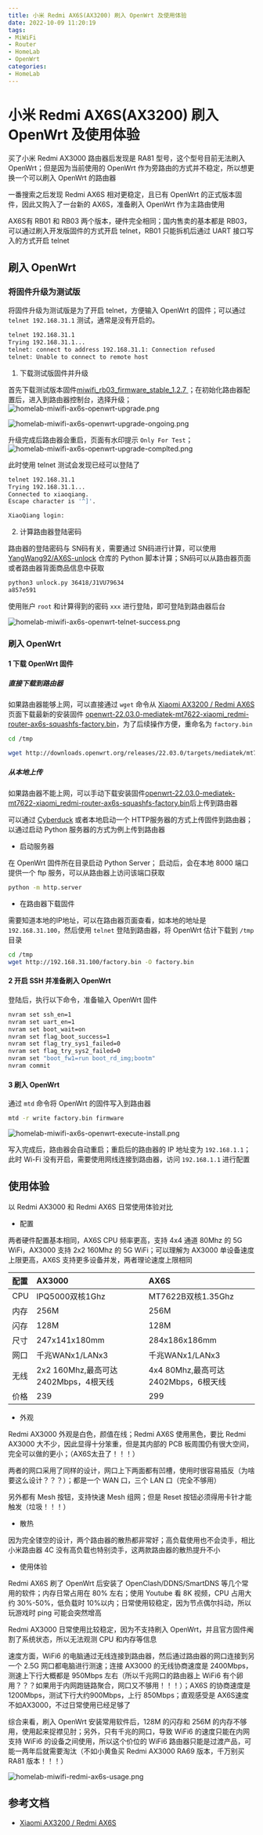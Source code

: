 ```yaml
---
title: 小米 Redmi AX6S(AX3200) 刷入 OpenWrt 及使用体验
date: 2022-10-09 11:20:19
tags:
- MiWiFi
- Router
- HomeLab
- OpenWrt
categories:
- HomeLab
---
```


# 小米 Redmi AX6S(AX3200) 刷入 OpenWrt 及使用体验

买了小米 Redmi AX3000 路由器后发现是 RA81 型号，这个型号目前无法刷入 OpenWrt；但是因为当前使用的 OpenWrt 作为旁路由的方式并不稳定，所以想更换一个可以刷入 OpenWrt 的路由器

一番搜索之后发现 Redmi AX6S 相对更稳定，且已有 OpenWrt 的正式版本固件，因此又购入了一台新的 AX6S，准备刷入 OpenWrt 作为主路由使用

AX6S有 RB01 和 RB03 两个版本，硬件完全相同；国内售卖的基本都是 RB03，可以通过刷入开发版固件的方式开启 telnet，RB01 只能拆机后通过 UART 接口写入的方式开启 telnet

## 刷入 OpenWrt

### 将固件升级为测试版

将固件升级为测试版是为了开启 telnet，方便输入 OpenWrt 的固件；可以通过 `telnet 192.168.31.1` 测试，通常是没有开启的。

```bash
telnet 192.168.31.1
Trying 192.168.31.1...
telnet: connect to address 192.168.31.1: Connection refused
telnet: Unable to connect to remote host
```


1. 下载测试版固件并升级

首先下载测试版本固件[miwifi_rb03_firmware_stable_1.2.7 ](https://github.com/YangWang92/AX6S-unlock/raw/master/miwifi_rb03_firmware_stable_1.2.7.bin)；在初始化路由器配置后，进入到路由器控制台，选择升级；
![homelab-miwifi-ax6s-openwrt-upgrade.png](https://img.hellowood.dev/picture/homelab-miwifi-ax6s-openwrt-upgrade.png)

![homelab-miwifi-ax6s-openwrt-upgrade-ongoing.png](https://img.hellowood.dev/picture/homelab-miwifi-ax6s-openwrt-upgrade-ongoing.png)

升级完成后路由器会重启，页面有水印提示 `Only For Test`；
![homelab-miwifi-ax6s-openwrt-upgrade-complted.png](https://img.hellowood.dev/picture/homelab-miwifi-ax6s-openwrt-upgrade-complted.png)

此时使用 telnet 测试会发现已经可以登陆了

```bash
telnet 192.168.31.1
Trying 192.168.31.1...
Connected to xiaoqiang.
Escape character is '^]'.

XiaoQiang login:
```

2. 计算路由器登陆密码

路由器的登陆密码与 SN码有关，需要通过 SN码进行计算，可以使用 [YangWang92/AX6S-unlock](https://github.com/YangWang92/AX6S-unlock/blob/master/unlock_pwd.py) 仓库的 Python 脚本计算；SN码可以从路由器页面或者路由器背面商品信息中获取

```bash
python3 unlock.py 36418/J1VU79634
a857e591
```

使用账户 `root` 和计算得到的密码 `xxx` 进行登陆，即可登陆到路由器后台

![homelab-miwifi-ax6s-openwrt-telnet-success.png](https://img.hellowood.dev/picture/homelab-miwifi-ax6s-openwrt-telnet-success.png)

### 刷入 OpenWrt

#### 1 下载 OpenWrt 固件

##### 直接下载到路由器

如果路由器能够上网，可以直接通过 `wget` 命令从 [Xiaomi AX3200 / Redmi AX6S](https://openwrt.org/toh/xiaomi/ax3200) 页面下载最新的安装固件 [openwrt-22.03.0-mediatek-mt7622-xiaomi_redmi-router-ax6s-squashfs-factory.bin](http://downloads.openwrt.org/releases/22.03.0/targets/mediatek/mt7622/openwrt-22.03.0-mediatek-mt7622-xiaomi_redmi-router-ax6s-squashfs-factory.bin)，为了后续操作方便，重命名为 `factory.bin`

```bash
cd /tmp

wget http://downloads.openwrt.org/releases/22.03.0/targets/mediatek/mt7622/openwrt-22.03.0-mediatek-mt7622-xiaomi_redmi-router-ax6s-squashfs-factory.bin -O factory.bin
```

##### 从本地上传

如果路由器不能上网，可以手动下载安装固件[openwrt-22.03.0-mediatek-mt7622-xiaomi_redmi-router-ax6s-squashfs-factory.bin](http://downloads.openwrt.org/releases/22.03.0/targets/mediatek/mt7622/openwrt-22.03.0-mediatek-mt7622-xiaomi_redmi-router-ax6s-squashfs-factory.bin)后上传到路由器

可以通过 [Cyberduck](https://cyberduck.io/download/) 或者本地启动一个 HTTP服务器的方式上传固件到路由器；以通过启动 Python 服务器的方式为例上传到路由器

- 启动服务器

在 OpenWrt 固件所在目录启动 Python Server； 启动后，会在本地 8000 端口提供一个 ftp 服务，可以从路由器上访问该端口获取

```bash
python -m http.server
```

- 在路由器下载固件

需要知道本地的IP地址，可以在路由器页面查看，如本地的地址是 `192.168.31.100`，然后使用 `telnet` 登陆到路由器，将 OpenWrt 估计下载到 `/tmp`目录

```bash
cd /tmp
wget http://192.168.31.100/factory.bin -O factory.bin
```


#### 2 开启 SSH 并准备刷入 OpenWrt

登陆后，执行以下命令，准备输入 OpenWrt 固件

```bash
nvram set ssh_en=1
nvram set uart_en=1
nvram set boot_wait=on
nvram set flag_boot_success=1
nvram set flag_try_sys1_failed=0
nvram set flag_try_sys2_failed=0
nvram set "boot_fw1=run boot_rd_img;bootm"
nvram commit
```

#### 3 刷入 OpenWrt

通过 `mtd` 命令将 OpenWrt 的固件写入到路由器

```bash
mtd -r write factory.bin firmware
```

![homelab-miwifi-ax6s-openwrt-execute-install.png](https://img.hellowood.dev/picture/homelab-miwifi-ax6s-openwrt-execute-install.png)

写入完成后，路由器会自动重启；重启后的路由器的 IP 地址变为 `192.168.1.1`；此时 Wi-Fi 没有开启，需要使用网线连接到路由器，访问  `192.168.1.1` 进行配置


## 使用体验

以 Redmi AX3000 和 Redmi AX6S 日常使用体验对比

- 配置

两者硬件配置基本相同，AX6S CPU 频率更高，支持 4x4 通道 80Mhz 的 5G WiFi，AX3000 支持 2x2 160Mhz 的 5G WiFi；可以理解为 AX3000 单设备速度上限更高，AX6S 支持更多设备并发，两者理论速度上限相同

|配置| AX3000| AX6S |
|:--|:---|:----|
|CPU|IPQ5000双核1Ghz|MT7622B双核1.35Ghz|
|内存|256M|256M|
|闪存|128M|128M|
|尺寸|247x141x180mm|284x186x186mm|
|网口|千兆WANx1/LANx3|千兆WANx1/LANx3|
|无线|2x2 160Mhz,最高可达2402Mbps，4根天线|4x4 80Mhz,最高可达2402Mbps，6根天线|
|价格|239|299|

- 外观

Redmi AX3000 外观是白色，颜值在线；Redmi AX6S 使用黑色，要比 Redmi AX3000 大不少，因此显得十分笨重，但是其内部的 PCB 板周围仍有很大空间，完全可以做的更小；（AX6S太丑了！！！）

两者的网口采用了同样的设计，网口上下两面都有凹槽，使用时很容易插反（为啥要这么设计？？？）；都是一个 WAN 口，三个 LAN 口（完全不够用）

另外都有 Mesh 按钮，支持快速 Mesh 组网；但是 Reset 按钮必须得用卡针才能触发（垃圾！！！）

- 散热

因为完全镂空的设计，两个路由器的散热都非常好；高负载使用也不会烫手，相比小米路由器 4C 没有高负载也特别烫手，这两款路由器的散热提升不小

- 使用体验

Redmi AX6S 刷了 OpenWrt 后安装了 OpenClash/DDNS/SmartDNS 等几个常用的软件；内存日常占用在 80% 左右；使用 Youtube 看 8K 视频，CPU 占用大约 30%-50%，低负载时 10%以内；日常使用较稳定，因为节点偶尔抖动，所以玩游戏时 ping 可能会突然增高

Redmi AX3000 日常使用比较稳定，因为不支持刷入 OpenWrt，并且官方固件阉割了系统状态，所以无法观测 CPU 和内存等信息

速度方面，WiFi6 的电脑通过无线连接到路由器，然后通过路由器的网口连接到另一个 2.5G 网口都电脑进行测速；连接 AX3000 的无线协商速度是 2400Mbps，测速上下行大概都是 950Mbps 左右（所以千兆网口的路由器上 WiFi6 有个卵用？？？如果用于内网跑链路聚合，网口又不够用！！！）；AX6S 的协商速度是 1200Mbps，测试下行大约900Mbps，上行 850Mbps；直观感受是 AX6S速度不如AX3000，不过日常使用已经足够了

综合来看，刷入 OpenWrt 安装常用软件后，128M 的闪存和 256M 的内存不够用，使用起来捉襟见肘；另外，只有千兆的网口，导致 WiFi6 的速度只能在内网支持 WiFi6 的设备之间使用，所以这个价位的 WiFi6 路由器只能是过渡产品，可能一两年后就需要淘汰（不如小黄鱼买 Redmi AX3000 RA69 版本，千万别买 RA81 版本！！！）

![homelab-miwifi-redmi-ax6s-usage.png](https://img.hellowood.dev/picture/homelab-miwifi-redmi-ax6s-usage.png)

## 参考文档

- [Xiaomi AX3200 / Redmi AX6S](https://openwrt.org/toh/xiaomi/ax3200)